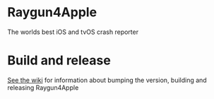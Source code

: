 Raygun4Apple
==========

The worlds best iOS and tvOS crash reporter

Build and release
=================

[See the wiki](https://github.com/MindscapeHQ/raygun4apple/wiki/Build-and-release) for information about bumping the version, building and releasing Raygun4Apple

